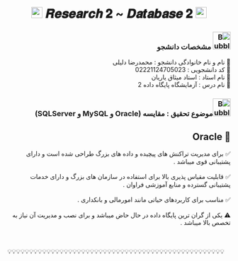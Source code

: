 <h1 align="center">
      <img src="https://emoji.discord.st/emojis/768b108d-274f-4f44-a634-8477b16efce7.gif" width="25">
    𝑹𝒆𝒔𝒆𝒂𝒓𝒄𝒉 𝟐 ~ 𝑫𝒂𝒕𝒂𝒃𝒂𝒔𝒆 𝟐
      <img src="https://emoji.discord.st/emojis/768b108d-274f-4f44-a634-8477b16efce7.gif" width="25">
</h1>


<div dir="rtl">
<h3 dir="rtl"><img src="https://raw.githubusercontent.com/Tarikul-Islam-Anik/Animated-Fluent-Emojis/master/Emojis/Symbols/Bubbles.png" alt="Bubbles" width="40" height="40" /> مشخصات دانشجو</h3>
    
💢 نام و نام خانوادگی دانشجو : محمدرضا دلیلی
<br>
💢 کد دانشجویی : 02221124705023
<br>
💢 نام استاد : استاد میثاق یاریان
<br>
💢 نام درس : آزمایشگاه پایگاه داده 2

</div>



<h3 dir="rtl"><img src="https://raw.githubusercontent.com/Tarikul-Islam-Anik/Animated-Fluent-Emojis/master/Emojis/Symbols/Bubbles.png" alt="Bubbles" width="40" height="40" />موضوع تحقیق : مقایسه (Oracle و MySQL و SQLServer)</h3>

<div dir="rtl">
<h2 dir="rtl">🛑 Oracle</h2>

✅ برای مدیریت تراکنش های پیچیده و داده های بزرگ طراحی شده است و دارای پشتیبانی قوی میباشد . 
<br>
<br>
✅ قابلیت مقیاس پذیری بالا برای استفاده در سازمان های بزرگ و دارای خدمات پشتیبانی گسترده و منابع آموزشی فراوان .
<br>
<br>
✅ مناسب برای کاربردهای حیاتی مانند امورمالی و بانکداری .
<br>
<br>
⚠ یکی از گران ترین پایگاه داده در حال حاض میباشد و برای نصب و مدیریت آن نیاز به تخصص بالا میباشد .
      
</div>

<br>
<br>
💡💡💡💡💡💡💡💡💡💡💡💡💡💡💡💡💡💡💡💡💡💡💡💡💡💡💡💡💡💡💡💡💡💡💡💡💡💡💡💡💡💡💡💡💡💡💡💡💡💡
<br>
<br>


